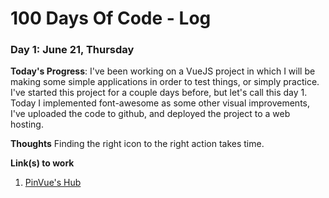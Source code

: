 # 100 Days Of Code - Log

### Day 1: June 21, Thursday

**Today's Progress**: I've been working on a VueJS project in which I will be making some simple applications in order to test things, or simply practice. I've started this project for a couple days before, but let's call this day 1. Today I implemented font-awesome as some other visual improvements, I've uploaded the code to github, and deployed the project to a web hosting.

**Thoughts** Finding the right icon to the right action takes time.

**Link(s) to work**
1. [PinVue's Hub](http://pinguino.sonet.cl/pinvues-hub/)

